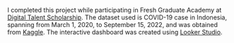 I completed this project while participating in Fresh Graduate Academy at [Digital Talent Scholarship](https://www.linkedin.com/in/indahsh/details/education/968984033/multiple-media-viewer/?profileId=ACoAADQ0K_IBB-BflJ1wnBkU3Z47qF6xVW9xyvI&treasuryMediaId=1714306461924). The dataset used is COVID-19 case in Indonesia, spanning from March 1, 2020, to September 15, 2022, and was obtained from [Kaggle](https://www.kaggle.com/datasets/hendratno/covid19-indonesia?resource=download). The interactive dashboard was created using [Looker Studio](https://lookerstudio.google.com/reporting/29d3df9b-9966-4874-a23b-513b86a9ed0b).
